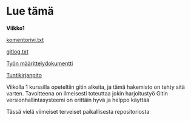 # Lue tämä

**Viikko1**

[komentorivi.txt](https://github.com/PinguKoodi/otm-harjoitustyo/blob/master/laskarit/viikko1/komentorivi.txt)

[gitlog.txt](https://github.com/PinguKoodi/otm-harjoitustyo/blob/master/laskarit/viikko1/gitlog.txt)

[Työn määrittelydokumentti](https://github.com/PinguKoodi/otm-harjoitustyo/blob/master/dokumentointi/vaatimusm%C3%A4%C3%A4rittely.md)

[Tuntikirjanpito](https://github.com/PinguKoodi/otm-harjoitustyo/blob/master/dokumentointi/tuntikirjanpito.md)



Viikolla 1 kurssilla opeteltiin gitin alkeita, ja tämä hakemisto on tehty sitä varten. Tavoitteena on ilmeisesti toteuttaa jokin harjoitustyö
Gitin versionhallintasysteemi on erittäin hyvä ja helppo käyttää

Tässä vielä viimeiset terveiset paikallisesta repositoriosta
